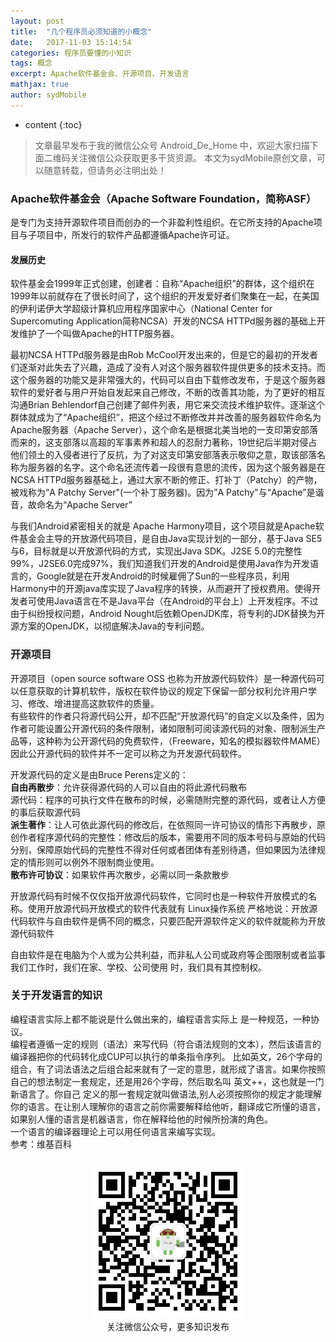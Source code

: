 ```yaml
---
layout: post
title:  "几个程序员必须知道的小概念"
date:   2017-11-03 15:14:54
categories: 程序员要懂的小知识
tags: 概念
excerpt: Apache软件基金会、开源项目、开发语言
mathjax: true
author: sydMobile
---
```

* content
{:toc}








>文章最早发布于我的微信公众号  Android_De_Home 中，欢迎大家扫描下面二维码关注微信公众获取更多干货资源。
本文为sydMobile原创文章，可以随意转载，但请务必注明出处！   
### Apache软件基金会（Apache Software Foundation，简称ASF）  
是专门为支持开源软件项目而创办的一个非盈利性组织。在它所支持的Apache项目与子项目中，所发行的软件产品都遵循Apache许可证。     

#### 发展历史     

软件基金会1999年正式创建，创建者：自称“Apache组织”的群体，这个组织在1999年以前就存在了很长时间了，这个组织的开发爱好者们聚集在一起，在美国的伊利诺伊大学超级计算机应用程序国家中心（National Center for Supercomuting Application简称NCSA）开发的NCSA HTTPd服务器的基础上开发维护了一个叫做Apache的HTTP服务器。  

最初NCSA HTTPd服务器是由Rob McCool开发出来的，但是它的最初的开发者们逐渐对此失去了兴趣，造成了没有人对这个服务器软件提供更多的技术支持。而这个服务器的功能又是非常强大的，代码可以自由下载修改发布，于是这个服务器软件的爱好者与用户开始自发起来自己修改，不断的改善其功能，为了更好的相互沟通Brian Behlendorf自己创建了邮件列表，用它来交流技术维护软件。逐渐这个群体就成为了“Apache组织”，把这个经过不断修改并并改善的服务器软件命名为Apache服务器（Apache Server），这个命名是根据北美当地的一支印第安部落而来的，这支部落以高超的军事素养和超人的忍耐力著称，19世纪后半期对侵占他们领土的入侵者进行了反抗，为了对这支印第安部落表示敬仰之意，取该部落名称为服务器的名字。这个命名还流传着一段很有意思的流传，因为这个服务器是在NCSA HTTPd服务器基础上，通过大家不断的修正、打补丁（Patchy）的产物，被戏称为“A Patchy Server"(一个补丁服务器)。因为”A Patchy"与“Apache”是谐音，故命名为“Apache Server”
  
  
与我们Android紧密相关的就是 Apache Harmony项目，这个项目就是Apache软件基金会主导的开放源代码项目，是自由Java实现计划的一部分，基于Java SE5与6，目标就是以开放源代码的方式，实现出Java SDK。J2SE 5.0的完整性99%，J2SE6.0完成97%，我们知道我们开发的Android是使用Java作为开发语言的，Google就是在开发Android的时候雇佣了Sun的一些程序员，利用Harmony中的开源java库实现了Java程序的转换，从而避开了授权费用。使得开发者可使用Java语言在不是Java平台（在Android的平台上）上开发程序。不过由于纠纷授权问题，Android Nought后依赖OpenJDK库，将专利的JDK替换为开源方案的OpenJDK，以彻底解决Java的专利问题。     



### 开源项目  


开源项目（open source software OSS 也称为开放源代码软件）是一种源代码可以任意获取的计算机软件，版权在软件协议的规定下保留一部分权利允许用户学习、修改、增进提高这款软件的质量。   
有些软件的作者只将源代码公开，却不匹配“开放源代码”的自定义以及条件，因为作者可能设置公开源代码的条件限制，诸如限制可阅读源代码的对象、限制派生产品等，这种称为公开源代码的免费软件，（Freeware，知名的模拟器软件MAME）因此公开源代码的软件并不一定可以称之为开发源代码软件。     

开发源代码的定义是由Bruce Perens定义的：  
**自由再散步**：允许获得源代码的人可以自由的将此源代码散布  
源代码：程序的可执行文件在散布的时候，必需随附完整的源代码，或者让人方便的事后获取源代码  
**派生著作**：让人可依此源代码的修改后，在依照同一许可协议的情形下再散步，原创作者程序源代码的完整性：修改后的版本，需要用不同的版本号码与原始的代码分别，保障原始代码的完整性不得对任何或者团体有差别待遇，但如果因为法律规定的情形则可以例外不限制商业使用。  
**散布许可协议**：如果软件再次散步，必需以同一条款散步   


   开放源代码有时候不仅仅指开放源代码软件，它同时也是一种软件开放模式的名称。使用开放源代码开放模式的软件代表就有
 Linux操作系统
 严格地说：开放源代码软件与自由软件是俩不同的概念，只要匹配开源软件定义的软件就能称为开放源代码软件

自由软件是在电脑为个人或为公共利益，而非私人公司或政府等企图限制或者监事我们工作时，我们在家、学校、公司使用
时，我们具有其控制权。


### 关于开发语言的知识  
编程语言实际上都不能说是什么做出来的，编程语言实际上
是一种规范，一种协议。   
编程者遵循一定的规则（语法）来写代码（符合语法规则的文本），然后该语言的编译器把你的代码转化成CUP可以执行的单条指令序列。
比如英文，26个字母的组合，有了词法语法之后组合起来就有了一定的意思，就形成了语言。如果你按照自己的想法制定一套规定，还是用26个字母，然后取名叫 英文++，这也就是一门新语言了。你自己 定义的那一套规定就叫做语法,别人必须按照你的规定才能理解你的语言。在让别人理解你的语言之前你需要解释给他听，翻译成它所懂的语言，如果别人懂的语言是机器语言，你在解释给他的时候所扮演的角色。   
 一个语言的编译器理论上可以用任何语言来编写实现。   
 参考：维基百科 
 <br />
<br />
<p align="center">
<img alt="AndroidInterviewQuestions" src="https://raw.githubusercontent.com/sydmobile/sydmobile.github.io/master/pic/myqr.png"><br />
  关注微信公众号，更多知识发布
</p>
